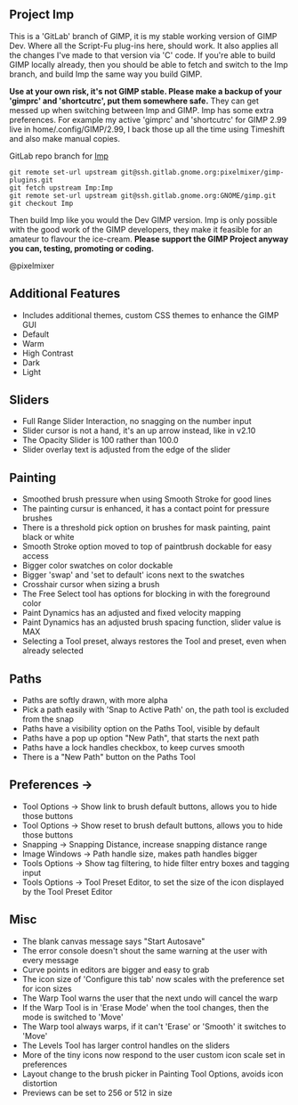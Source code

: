 ## Project Imp 

This is a 'GitLab' branch of GIMP, it is my stable working version of GIMP Dev. Where all the Script-Fu plug-ins here, should work. It also applies all the changes I've made to that version via 'C' code. If you're able to build GIMP locally already, then you should be able to fetch and switch to the Imp branch, and build Imp the same way you build GIMP. 

**Use at your own risk, it's not GIMP stable. Please make a backup of your 'gimprc' and 'shortcutrc', put them somewhere safe.** They can get messed up when switching between Imp and GIMP. Imp has some extra preferences. For example my active 'gimprc' and 'shortcutrc' for GIMP 2.99 live in home/.config/GIMP/2.99, I back those up all the time using Timeshift and also make manual copies. 

GitLab repo branch for [Imp](https://gitlab.gnome.org/pixelmixer/gimp-plugins/-/tree/Imp?ref_type=heads)

```
git remote set-url upstream git@ssh.gitlab.gnome.org:pixelmixer/gimp-plugins.git
git fetch upstream Imp:Imp
git remote set-url upstream git@ssh.gitlab.gnome.org:GNOME/gimp.git
git checkout Imp
```

Then build Imp like you would the Dev GIMP version. Imp is only possible with the good work of the GIMP developers, they make it feasible for an amateur to flavour the ice-cream. **Please support the GIMP Project anyway you can, testing, promoting or coding.**  

@pixelmixer

## Additional Features
- Includes additional themes, custom CSS themes to enhance the GIMP GUI
- Default
- Warm
- High Contrast
- Dark
- Light

## Sliders
- Full Range Slider Interaction, no snagging on the number input
- Slider cursor is not a hand, it's an up arrow instead, like in v2.10
- The Opacity Slider is 100 rather than 100.0
- Slider overlay text is adjusted from the edge of the slider

## Painting
- Smoothed brush pressure when using Smooth Stroke for good lines
- The painting cursur is enhanced, it has a contact point for pressure brushes
- There is a threshold pick option on brushes for mask painting, paint black or white
- Smooth Stroke option moved to top of paintbrush dockable for easy access
- Bigger color swatches on color dockable
- Bigger 'swap' and 'set to default' icons next to the swatches
- Crosshair cursor when sizing a brush
- The Free Select tool has options for blocking in with the foreground color
- Paint Dynamics has an adjusted and fixed velocity mapping
- Paint Dynamics has an adjusted brush spacing function, slider value is MAX
- Selecting a Tool preset, always restores the Tool and preset, even when already selected

## Paths
- Paths are softly drawn, with more alpha
- Pick a path easily with 'Snap to Active Path' on, the path tool is excluded from the snap
- Paths have a visibility option on the Paths Tool, visible by default
- Paths have a pop up option "New Path", that starts the next path
- Paths have a lock handles checkbox, to keep curves smooth
- There is a "New Path" button on the Paths Tool

## Preferences ->
- Tool Options -> Show link to brush default buttons, allows you to hide those buttons
- Tool Options -> Show reset to brush default buttons, allows you to hide those buttons
- Snapping -> Snapping Distance, increase snapping distance range 
- Image Windows -> Path handle size, makes path handles bigger
- Tools Options -> Show tag filtering, to hide filter entry boxes and tagging input
- Tools Options -> Tool Preset Editor, to set the size of the icon displayed by the Tool Preset Editor

## Misc
- The blank canvas message says "Start Autosave"
- The error console doesn't shout the same warning at the user with every message
- Curve points in editors are bigger and easy to grab
- The icon size of 'Configure this tab' now scales with the preference set for icon sizes
- The Warp Tool warns the user that the next undo will cancel the warp 
- If the Warp Tool is in 'Erase Mode' when the tool changes, then the mode is switched to 'Move'
- The Warp tool always warps, if it can't 'Erase' or 'Smooth' it switches to 'Move'
- The Levels Tool has larger control handles on the sliders
- More of the tiny icons now respond to the user custom icon scale set in preferences
- Layout change to the brush picker in Painting Tool Options, avoids icon distortion
- Previews can be set to 256 or 512 in size
